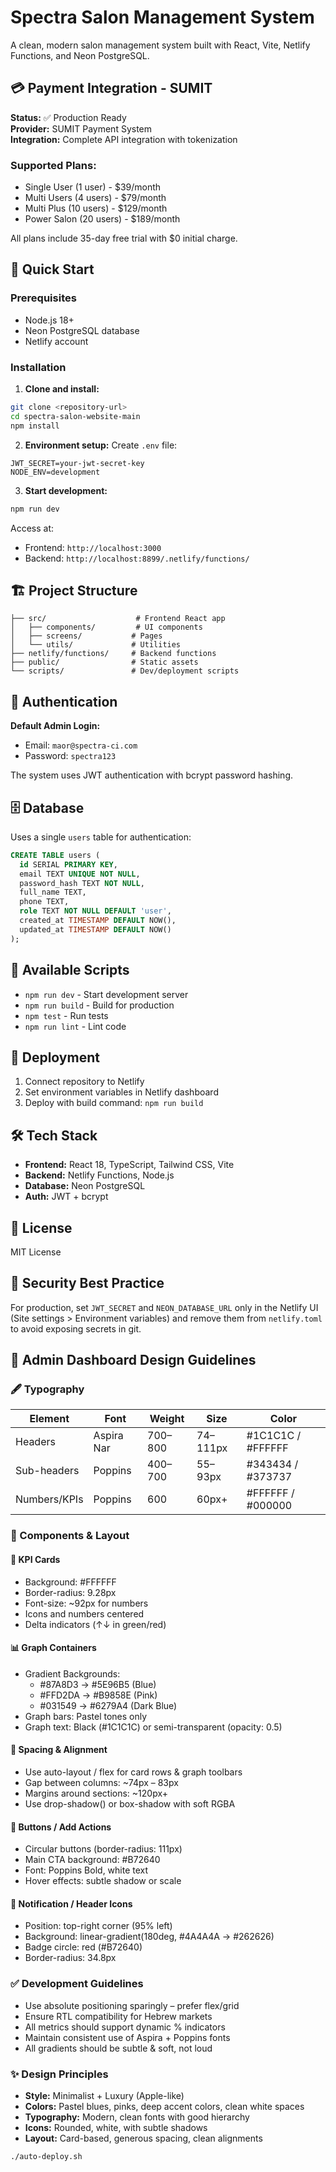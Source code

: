# Spectra Salon Management System

A clean, modern salon management system built with React, Vite, Netlify Functions, and Neon PostgreSQL.

## 💳 Payment Integration - SUMIT

**Status:** ✅ Production Ready  
**Provider:** SUMIT Payment System  
**Integration:** Complete API integration with tokenization

### Supported Plans:

- Single User (1 user) - $39/month
- Multi Users (4 users) - $79/month
- Multi Plus (10 users) - $129/month
- Power Salon (20 users) - $189/month

All plans include 35-day free trial with $0 initial charge.

## 🚀 Quick Start

### Prerequisites

- Node.js 18+
- Neon PostgreSQL database
- Netlify account

### Installation

1. **Clone and install:**

```bash
git clone <repository-url>
cd spectra-salon-website-main
npm install
```

2. **Environment setup:**
   Create `.env` file:

```env
JWT_SECRET=your-jwt-secret-key
NODE_ENV=development
```

3. **Start development:**

```bash
npm run dev
```

Access at:

- Frontend: `http://localhost:3000`
- Backend: `http://localhost:8899/.netlify/functions/`

## 🏗 Project Structure

```
├── src/                    # Frontend React app
│   ├── components/         # UI components
│   ├── screens/           # Pages
│   └── utils/             # Utilities
├── netlify/functions/     # Backend functions
├── public/                # Static assets
└── scripts/               # Dev/deployment scripts
```

## 🔐 Authentication

**Default Admin Login:**

- Email: `maor@spectra-ci.com`
- Password: `spectra123`

The system uses JWT authentication with bcrypt password hashing.

## 🗄 Database

Uses a single `users` table for authentication:

```sql
CREATE TABLE users (
  id SERIAL PRIMARY KEY,
  email TEXT UNIQUE NOT NULL,
  password_hash TEXT NOT NULL,
  full_name TEXT,
  phone TEXT,
  role TEXT NOT NULL DEFAULT 'user',
  created_at TIMESTAMP DEFAULT NOW(),
  updated_at TIMESTAMP DEFAULT NOW()
);
```

## 📝 Available Scripts

- `npm run dev` - Start development server
- `npm run build` - Build for production
- `npm test` - Run tests
- `npm run lint` - Lint code

## 🚀 Deployment

1. Connect repository to Netlify
2. Set environment variables in Netlify dashboard
3. Deploy with build command: `npm run build`

## 🛠 Tech Stack

- **Frontend:** React 18, TypeScript, Tailwind CSS, Vite
- **Backend:** Netlify Functions, Node.js
- **Database:** Neon PostgreSQL
- **Auth:** JWT + bcrypt

## 📄 License

MIT License

## 🔐 Security Best Practice

For production, set `JWT_SECRET` and `NEON_DATABASE_URL` only in the Netlify UI (Site settings > Environment variables) and remove them from `netlify.toml` to avoid exposing secrets in git.

## 🎨 Admin Dashboard Design Guidelines

### 🖋 Typography

| Element      | Font       | Weight  | Size     | Color             |
| ------------ | ---------- | ------- | -------- | ----------------- |
| Headers      | Aspira Nar | 700–800 | 74–111px | #1C1C1C / #FFFFFF |
| Sub-headers  | Poppins    | 400–700 | 55–93px  | #343434 / #373737 |
| Numbers/KPIs | Poppins    | 600     | 60px+    | #FFFFFF / #000000 |

### 🧱 Components & Layout

#### 🔲 KPI Cards

- Background: #FFFFFF
- Border-radius: 9.28px
- Font-size: ~92px for numbers
- Icons and numbers centered
- Delta indicators (↑↓ in green/red)

#### 📊 Graph Containers

- Gradient Backgrounds:
  - #87A8D3 → #5E96B5 (Blue)
  - #FFD2DA → #B9858E (Pink)
  - #031549 → #6279A4 (Dark Blue)
- Graph bars: Pastel tones only
- Graph text: Black (#1C1C1C) or semi-transparent (opacity: 0.5)

#### 📐 Spacing & Alignment

- Use auto-layout / flex for card rows & graph toolbars
- Gap between columns: ~74px – 83px
- Margins around sections: ~120px+
- Use drop-shadow() or box-shadow with soft RGBA

#### 🧲 Buttons / Add Actions

- Circular buttons (border-radius: 111px)
- Main CTA background: #B72640
- Font: Poppins Bold, white text
- Hover effects: subtle shadow or scale

#### 🔔 Notification / Header Icons

- Position: top-right corner (95% left)
- Background: linear-gradient(180deg, #4A4A4A → #262626)
- Badge circle: red (#B72640)
- Border-radius: 34.8px

### ✅ Development Guidelines

- Use absolute positioning sparingly – prefer flex/grid
- Ensure RTL compatibility for Hebrew markets
- All metrics should support dynamic % indicators
- Maintain consistent use of Aspira + Poppins fonts
- All gradients should be subtle & soft, not loud

### ✨ Design Principles

- **Style:** Minimalist + Luxury (Apple-like)
- **Colors:** Pastel blues, pinks, deep accent colors, clean white spaces
- **Typography:** Modern, clean fonts with good hierarchy
- **Icons:** Rounded, white, with subtle shadows
- **Layout:** Card-based, generous spacing, clean alignments

```
./auto-deploy.sh
```

